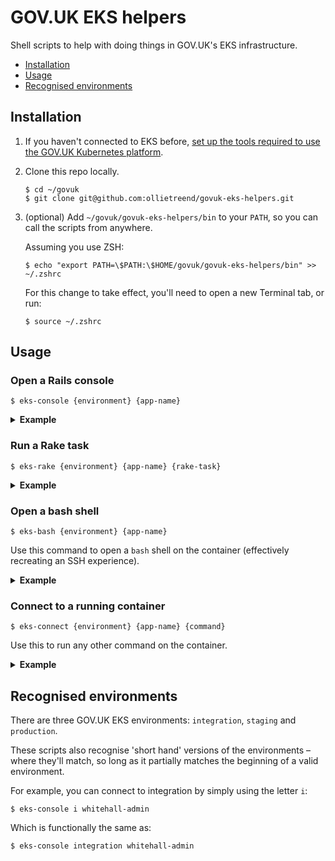 # GOV.UK EKS helpers

Shell scripts to help with doing things in GOV.UK's EKS infrastructure.

- [Installation](#installation)
- [Usage](#usage)
- [Recognised environments](#recognised-environments)

## Installation

1. If you haven't connected to EKS before, [set up the tools required to use the GOV.UK Kubernetes platform](https://govuk-k8s-user-docs.publishing.service.gov.uk/get-started/set-up-tools/).

2. Clone this repo locally.

    ```
    $ cd ~/govuk
    $ git clone git@github.com:ollietreend/govuk-eks-helpers.git
    ```

3. (optional) Add `~/govuk/govuk-eks-helpers/bin` to your `PATH`, so you can call the scripts from anywhere.

    Assuming you use ZSH:

    ```
    $ echo "export PATH=\$PATH:\$HOME/govuk/govuk-eks-helpers/bin" >> ~/.zshrc
    ```

    For this change to take effect, you'll need to open a new Terminal tab, or run:

    ```
    $ source ~/.zshrc
    ```

## Usage

### Open a Rails console

```
$ eks-console {environment} {app-name}
```

<details>
<summary><strong>Example</strong></summary>
<blockquote>

Open a Rails consosle on Whitehall in integration:

```
$ eks-console integration whitehall-admin
```

</blockquote>
</details>

### Run a Rake task

```
$ eks-rake {environment} {app-name} {rake-task}
```

<details>
<summary><strong>Example</strong></summary>
<blockquote>

Run a reslugging Rake task on Whitehall in integration:

```
$ eks-rake integration whitehall-admin reslug:person[old-slug,new-slug]
```

Get a list of available Rake tasks:

```
$ eks-rake integration whitehall-admin -T
```

</blockquote>
</details>

### Open a bash shell

```
$ eks-bash {environment} {app-name}
```

Use this command to open a `bash` shell on the container (effectively recreating an SSH experience).

<details>
<summary><strong>Example</strong></summary>
<blockquote>

Open a `bash` shell on Whitehall in integration:

```
$ eks-bash integration whitehall-admin
```

</blockquote>
</details>

### Connect to a running container

```
$ eks-connect {environment} {app-name} {command}
```

Use this to run any other command on the container.

<details>
<summary><strong>Example</strong></summary>
<blockquote>

Run `ls` on Whitehall in integration:

```
$ eks-connect integration whitehall-admin ls
```

Commands that contain spaces need to be wrapped in quote marks. For example:

```
$ eks-connect integration whitehall-admin "ls -lh"
```

</blockquote>
</details>

## Recognised environments

There are three GOV.UK EKS environments: `integration`, `staging` and `production`.

These scripts also recognise 'short hand' versions of the environments – where they'll match, so long as it partially matches the beginning of a valid environment.

For example, you can connect to integration by simply using the letter `i`:

```
$ eks-console i whitehall-admin
```

Which is functionally the same as:

```
$ eks-console integration whitehall-admin
```
